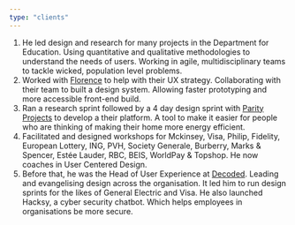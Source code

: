 ```yaml
---
type: "clients"
---
```


1. He led design and research for many projects in the Department for Education. Using quantitative and qualitative methodologies to understand the needs of users. Working in agile, multidisciplinary teams to tackle wicked, population level problems.
1. Worked with [Florence](https://florence.co.uk) to help with their UX strategy. Collaborating with their team to built a design system. Allowing faster prototyping and more accessible front-end build.
1. Ran a research sprint followed by a 4 day design sprint with [Parity Projects](https://parityprojects.com) to develop a their platform. A tool to make it easier for people who are thinking of making their home more energy efficient.
1. Facilitated and designed workshops for Mckinsey, Visa, Philip, Fidelity, European Lottery, ING, PVH, Society Generale, Burberry, Marks & Spencer, Estée Lauder, RBC, BEIS, WorldPay & Topshop. He now coaches in User Centered Design.
1. Before that, he was the Head of User Experience at [Decoded](https://decoded.com). Leading and evangelising design across the organisation. It led him to run design sprints for the likes of General Electric and Visa. He also launched Hacksy, a cyber security chatbot. Which helps employees in organisations be more secure.
